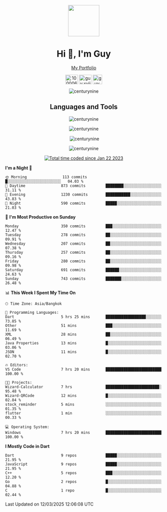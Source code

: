 
<p align="center"><a href="https://portfolio-nextjs-puce-omega.vercel.app/" traget="_blank"> <img src="https://user-images.githubusercontent.com/109062980/213915698-3e79c409-24f8-4471-a5f8-e7a842ad3a0a.gif" width="100" /> </a></p>
 
<h1 align="center">Hi 👋, I'm Guy</h1>
<p align="center"><a href="https://portfolio-nextjs-puce-omega.vercel.app/" traget="_blank"> My Portfolio </a></p>

<p align="center">
<a href="https://fb.com/100006608053988" target="blank"><img align="center" src="https://raw.githubusercontent.com/rahuldkjain/github-profile-readme-generator/master/src/images/icons/Social/facebook.svg" alt="100006608053988" height="30" width="40" /></a>
<a href="https://instagram.com/guy.xvii" target="blank"><img align="center" src="https://raw.githubusercontent.com/rahuldkjain/github-profile-readme-generator/master/src/images/icons/Social/instagram.svg" alt="guy.xvii" height="30" width="40" /></a>
<a href="mailto:lowlifeix@gmail.com" target="blank"><img align="center" src="https://user-images.githubusercontent.com/109062980/226533395-e26b601f-4b8f-456f-affd-55dc944b4149.png" alt="guy.xvii" height="30" width="30" /></a>
 
</p>

<p align="center"> <img src="https://komarev.com/ghpvc/?username=centurynine&label=Profile%20views&color=0e75b6&style=for-the-badge" alt="centurynine" /> </p>

<h2 align="center">Languages and Tools</h3>

<!-- https://skillicons.dev/ -->
<p align="center">
<img src="https://skillicons.dev/icons?i=react,nodejs,tailwind,mongodb,html,css,js,bootstrap,jquery,cloudflare,php,java,cpp,py,dart,flutter,firebase,androidstudio,git,github,linux,mysql,postman,nginx,express" alt="centurynine" /> 
</p>
 
<p align="center"><img align="center" src="https://github-readme-stats-sigma-five.vercel.app/api/top-langs?username=centurynine&show_icons=true&locale=en&layout=compact&theme=" alt="centurynine" /></p>

<p align="center">&nbsp;<img align="center" src="https://github-readme-stats-sigma-five.vercel.app/api?username=centurynine&show_icons=true&locale=en&theme=" alt="centurynine" /></p>

<p align="center"><img align="center" src="https://github-readme-streak-stats.herokuapp.com/?user=centurynine&theme=" alt="centurynine" /></p>
<p align="center">
<a href="https://wakatime.com/@9ded98d1-6308-4a11-a75a-63f31fdc4e7a"><img src="https://wakatime.com/badge/user/9ded98d1-6308-4a11-a75a-63f31fdc4e7a.svg" alt="Total time coded since Jan 22 2023" /></a>
  
<!--START_SECTION:waka-->
**I'm a Night 🦉** 

```text
🌞 Morning                113 commits         █░░░░░░░░░░░░░░░░░░░░░░░░   04.03 % 
🌆 Daytime                873 commits         ████████░░░░░░░░░░░░░░░░░   31.11 % 
🌃 Evening                1230 commits        ███████████░░░░░░░░░░░░░░   43.83 % 
🌙 Night                  590 commits         █████░░░░░░░░░░░░░░░░░░░░   21.03 % 
```
📅 **I'm Most Productive on Sunday** 

```text
Monday                   350 commits         ███░░░░░░░░░░░░░░░░░░░░░░   12.47 % 
Tuesday                  278 commits         ██░░░░░░░░░░░░░░░░░░░░░░░   09.91 % 
Wednesday                207 commits         ██░░░░░░░░░░░░░░░░░░░░░░░   07.38 % 
Thursday                 257 commits         ██░░░░░░░░░░░░░░░░░░░░░░░   09.16 % 
Friday                   280 commits         ██░░░░░░░░░░░░░░░░░░░░░░░   09.98 % 
Saturday                 691 commits         ██████░░░░░░░░░░░░░░░░░░░   24.63 % 
Sunday                   743 commits         ███████░░░░░░░░░░░░░░░░░░   26.48 % 
```


📊 **This Week I Spent My Time On** 

```text
🕑︎ Time Zone: Asia/Bangkok

💬 Programming Languages: 
Dart                     5 hrs 25 mins       ██████████████████░░░░░░░   73.85 % 
Other                    51 mins             ███░░░░░░░░░░░░░░░░░░░░░░   11.69 % 
XML                      28 mins             ██░░░░░░░░░░░░░░░░░░░░░░░   06.49 % 
Java Properties          13 mins             █░░░░░░░░░░░░░░░░░░░░░░░░   03.06 % 
JSON                     11 mins             █░░░░░░░░░░░░░░░░░░░░░░░░   02.70 % 

🔥 Editors: 
VS Code                  7 hrs 20 mins       █████████████████████████   100.00 % 

🐱‍💻 Projects: 
Wizard-Calculator        7 hrs               ████████████████████████░   95.48 % 
Wizard-QRCode            12 mins             █░░░░░░░░░░░░░░░░░░░░░░░░   02.84 % 
stock_reminder           5 mins              ░░░░░░░░░░░░░░░░░░░░░░░░░   01.35 % 
flutter                  1 min               ░░░░░░░░░░░░░░░░░░░░░░░░░   00.33 % 

💻 Operating System: 
Windows                  7 hrs 20 mins       █████████████████████████   100.00 % 
```

**I Mostly Code in Dart** 

```text
Dart                     9 repos             █████░░░░░░░░░░░░░░░░░░░░   21.95 % 
JavaScript               9 repos             █████░░░░░░░░░░░░░░░░░░░░   21.95 % 
C++                      5 repos             ███░░░░░░░░░░░░░░░░░░░░░░   12.20 % 
Go                       2 repos             █░░░░░░░░░░░░░░░░░░░░░░░░   04.88 % 
C                        1 repo              █░░░░░░░░░░░░░░░░░░░░░░░░   02.44 % 
```




 Last Updated on 12/03/2025 12:06:08 UTC
<!--END_SECTION:waka-->
  
</p>

